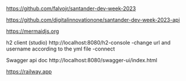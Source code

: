 https://github.com/falvojr/santander-dev-week-2023

https://github.com/digitalinnovationone/santander-dev-week-2023-api

https://mermaidjs.org

h2 client (studio)
http://localhost:8080/h2-console
-change url and username according to the yml file
-connect

Swagger api doc
http://localhost:8080/swagger-ui/index.html


https://railway.app